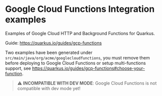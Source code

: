 # Google Cloud Functions Integration examples

Examples of Google Cloud HTTP and Background Functions for Quarkus.

Guide: https://quarkus.io/guides/gcp-functions

Two examples have been generated under `src/main/java/org/acme/googlecloudfunctions`, you must remove them before deploying to 
Google Cloud Functions or setup multi-functions support, see https://quarkus.io/guides/gcp-functions#choose-your-function.

> :warning: **INCOMPATIBLE WITH DEV MODE**: Google Cloud Functions is not compatible with dev mode yet!
